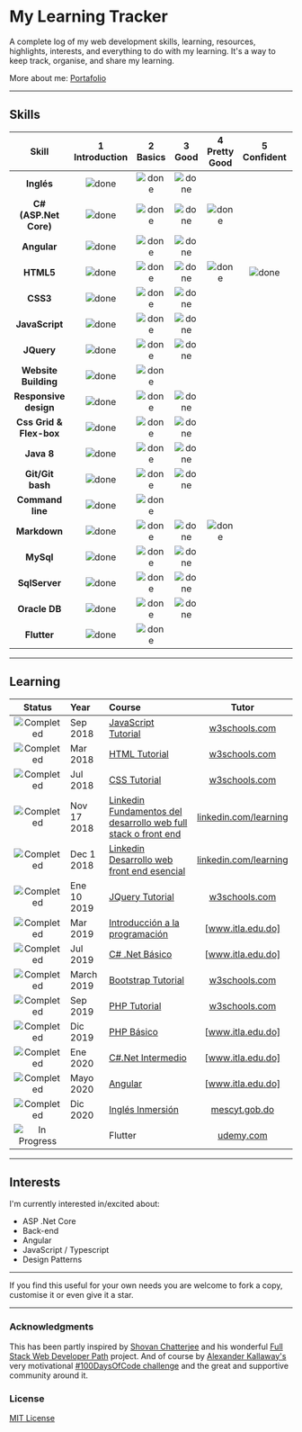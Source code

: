 # My Learning Tracker 

A complete log of my web development skills, learning, resources, highlights, interests, and everything to do with my learning. It's a way to keep track, organise, and share my learning.


More about me: [Portafolio]


----
[Portafolio]: https://kevinj0.github.io/_Portafolio/

[done]: https://user-images.githubusercontent.com/29199184/32275438-8385f5c0-bf0b-11e7-9406-42265f71e2bd.png "done"

## Skills

 
|               Skill              | 1<br>Introduction | 2<br>Basics   | 3<br>Good     | 4<br>Pretty Good | 5<br>Confident | 6<br>Awesome    |
|:--------------------------------:|:-----------------:|:-------------:|:-------------:|:----------------:|:--------------:|:---------------:|
|**Inglés**                        | ![done][done]     | ![done][done] | ![done][done] |                  |                |                 |	
|**C# (ASP.Net Core)**             | ![done][done]     | ![done][done] | ![done][done] |  ![done][done]   |                |                 |	
|**Angular**                       | ![done][done]     | ![done][done] | ![done][done] |                  |                |                 |	
|**HTML5**                         | ![done][done]     | ![done][done] | ![done][done] |  ![done][done]   | ![done][done]  |                 |
|**CSS3**                          | ![done][done]     | ![done][done] | ![done][done] |                  |                |                 |
|**JavaScript**                    | ![done][done]     | ![done][done] | ![done][done] |                  |                |                 |
|**JQuery**                        | ![done][done]     | ![done][done] | ![done][done] |                  |                |                 |
|**Website Building**              | ![done][done]     | ![done][done] |               |                  |                |                 |
|**Responsive design**             | ![done][done]     | ![done][done] | ![done][done] |                  |                |                 |
|**Css Grid & Flex-box**           | ![done][done]     | ![done][done] | ![done][done] |                  |                |                 |
|**Java 8**                        | ![done][done]     | ![done][done] | ![done][done] |                  |                |                 |
|**Git/Git bash**                  | ![done][done]     | ![done][done] | ![done][done] |                  |                |                 |
|**Command line**                  | ![done][done]     | ![done][done] |               |                  |                |                 |
|**Markdown**                      | ![done][done]     | ![done][done] | ![done][done] | ![done][done]    |                |                 |
|**MySql**                         | ![done][done]     | ![done][done] | ![done][done] |                  |                |                 |
|**SqlServer**                     | ![done][done]     | ![done][done] | ![done][done] |                  |                |                 |
|**Oracle DB**                     | ![done][done]     | ![done][done] | ![done][done] |                  |                |                 |
|**Flutter**                       | ![done][done]     | ![done][done] |               |                  |                |                 |

----

## Learning

[//]: # (Status images)

[Completed]: https://user-images.githubusercontent.com/29199184/32275438-8385f5c0-bf0b-11e7-9406-42265f71e2bd.png "Completed"
[In Progress]: https://user-images.githubusercontent.com/29199184/34462881-7305ddac-ee4d-11e7-9b57-589424820da4.png "In Progress"
[Soon]: https://user-images.githubusercontent.com/29199184/34462916-d5c37bd4-ee4d-11e7-9f4a-d57f2243281b.png "Soon"

|            Status           |   Year   | Course                                                          |                Tutor                        |
|:---------------------------:|:---------|:----------------------------------------------------------------|:-------------------------------------------:|
| ![Completed][Completed]     | Sep 2018   | [JavaScript Tutorial]                                           | [w3schools.com]                          |
| ![Completed][Completed]     | Mar 2018   | [HTML Tutorial]                                                 | [w3schools.com]                          |
| ![Completed][Completed]     | Jul 2018   | [CSS Tutorial]                                                  | [w3schools.com]                          |
| ![Completed][Completed]     | Nov 17 2018 | [Linkedin Fundamentos del desarrollo web full stack o front end] | [linkedin.com/learning]                |
| ![Completed][Completed]     | Dec 1 2018 | [Linkedin Desarrollo web front end esencial]                  | [linkedin.com/learning]                    |
| ![Completed][Completed]     | Ene 10 2019 | [JQuery Tutorial]                                            | [w3schools.com]                            |
| ![Completed][Completed]     | Mar 2019 | [Introducción a la programación]                             | [www.itla.edu.do]                                  |
| ![Completed][Completed]     | Jul 2019 | [C# .Net Básico]                                         | [www.itla.edu.do]                                    |
| ![Completed][Completed]     | March 2019 | [Bootstrap Tutorial]                                  | [w3schools.com]                                 | 
| ![Completed][Completed]     | Sep 2019   | [PHP Tutorial]                                        | [w3schools.com]                                |
| ![Completed][Completed]     | Dic 2019   | [PHP Básico]                                        | [www.itla.edu.do]                          |
| ![Completed][Completed]     | Ene 2020   | [C#.Net Intermedio]                                         | [www.itla.edu.do]                            |
| ![Completed][Completed]     | Mayo 2020  | [Angular]                                                 | [www.itla.edu.do]                        |
| ![Completed][Completed]     | Dic 2020   | [Inglés Inmersión]                                       | [mescyt.gob.do]  |
| ![In Progress][In Progress] |            |  Flutter                                                 | [udemy.com]  |

[//]: # (Reference links to courses and tutors)

[Inglés Inmersión]: https://drive.google.com/file/d/1zTzyKYOIqzntf9_15l0A6mY46a0NpWaW/view?usp=sharing
[JQuery Tutorial]: https://www.w3schools.com/jQuery/default.asp
[JavaScript Tutorial]: https://www.w3schools.com/js/default.asp
[HTML Tutorial]: https://www.w3schools.com/HTML/default.asp
[CSS Tutorial]: https://www.w3schools.com/css/default.asp
[Bootstrap Tutorial]: https://www.w3schools.com/bootstrap/default.asp
[PHP Tutorial]: https://www.w3schools.com/php/default.asp
[Linkedin Desarrollo web front end esencial]: https://www.linkedin.com/learning/desarrollo-web-front-end-esencial
[Linkedin Fundamentos del desarrollo web full stack o front end]: https://www.linkedin.com/learning/fundamentos-del-desarrollo-web-full-stack-o-front-end
[w3schools.com]: https://www.w3schools.com/
[linkedin.com/learning]: https://www.linkedin.com/learning/desarrollo-web-front-end-esencial
[mescyt.gob.do]: https://mescyt.gob.do/programas/ingles-de-inmersion/
[Introducción a la programación]: https://drive.google.com/file/d/1yGI5RVZXMCrUm4OLviC42W-hWCzBhMYA/view?usp=sharing
[C# .Net Básico]: https://drive.google.com/open?id=1vVewcUzovHUkkTE0GMAAt6ShXxnqtxvX
[PHP Básico]: https://drive.google.com/open?id=1vVewcUzovHUkkTE0GMAAt6ShXxnqtxvX
[www.itla.edu.do]: https://www.itla.edu.do/
[C#.Net Intermedio]: https://drive.google.com/file/d/1CTa-OlhXby7p_wdor8u6LP8BKWtrPTJV/view
[Angular]: https://drive.google.com/file/d/1jqxwszbR6ZkgeusF5BwPmb2Dd9zk2jgI/view
[udemy.com]: https://www.udemy.com/course/flutter-ios-android-fernando-herrera/

----

## Interests

I'm currently interested in/excited about:

+ ASP .Net Core
+ Back-end
+ Angular
+ JavaScript / Typescript
+ Design Patterns
----

If you find this useful for your own needs you are welcome to fork a copy, customise it or even give it a star.

----

### Acknowledgments

This has been partly inspired by [Shovan Chatterjee](https://twitter.com/shovan_ch) and his wonderful [Full Stack Web Developer Path](https://github.com/shovanch/fullstack-web-developer-path) project. And of course by [Alexander Kallaway's](https://twitter.com/ka11away) very motivational [#100DaysOfCode challenge](https://github.com/Kallaway/100-days-of-code) and the great and supportive community around it.

### License

[MIT License](https://github.com/Syknapse/My-Learning-Tracker/blob/master/LICENSE) 
